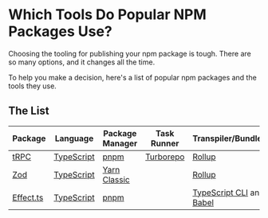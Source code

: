 # Which Tools Do Popular NPM Packages Use?

Choosing the tooling for publishing your npm package is tough. There are so many options, and it changes all the time.

To help you make a decision, here's a list of popular npm packages and the tools they use.

## The List

| Package                                          | Language                                      | Package Manager                                      | Task Runner                                | Transpiler/Bundler                                                                 | Formatting                       | Testing                       | Linting                       | Publishing                                             | Miscellaneous                                          |
| ------------------------------------------------ | --------------------------------------------- | ---------------------------------------------------- | ------------------------------------------ | ---------------------------------------------------------------------------------- | -------------------------------- | ----------------------------- | ----------------------------- | ------------------------------------------------------ | ------------------------------------------------------ |
| [tRPC](https://github.com/trpc/trpc)             | [TypeScript](https://www.typescriptlang.org/) | [pnpm](https://pnpm.io/)                             | [Turborepo](https://turbo.build/repo/docs) | [Rollup](https://rollupjs.org/)                                                    | [Prettier](https://prettier.io/) | [Vitest](https://vitest.dev/) | [ESLint](https://eslint.org/) | [Lerna](https://lerna.js.org/)                         | [`@manypkg/cli`](https://github.com/Thinkmill/manypkg) |
| [Zod](https://zod.dev)                           | [TypeScript](https://www.typescriptlang.org/) | [Yarn Classic](https://classic.yarnpkg.com/lang/en/) |                                            | [Rollup](https://rollupjs.org/)                                                    | [Prettier](https://prettier.io/) | [Jest](https://jestjs.io/)    | [ESLint](https://eslint.org/) |                                                        | [Husky](https://typicode.github.io/husky/)             |
| [Effect.ts](https://github.com/Effect-TS/effect) | [TypeScript](https://www.typescriptlang.org/) | [pnpm](https://pnpm.io/)                             |                                            | [TypeScript CLI](https://www.typescriptlang.org/) and [Babel](https://babeljs.io/) | [Prettier](https://prettier.io/) | [Vitest](https://vitest.dev/) | [ESLint](https://eslint.org/) | [Changesets](https://github.com/changesets/changesets) | [Nix Flakes](https://nixos.wiki/wiki/Flakes)           |

